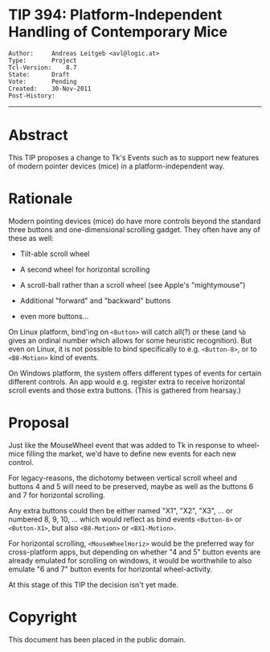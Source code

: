 # TIP 394: Platform-Independent Handling of Contemporary Mice
	Author:		Andreas Leitgeb <avl@logic.at>
	Type:		Project
	Tcl-Version:	8.7
	State:		Draft
	Vote:		Pending
	Created:	30-Nov-2011
	Post-History:	
-----

# Abstract

This TIP proposes a change to Tk's Events such as to support new features of
modern pointer devices \(mice\) in a platform-independent way.

# Rationale

Modern pointing devices \(mice\) do have more controls beyond the standard three
buttons and one-dimensional scrolling gadget.  They often have any of these as
well:

 * Tilt-able scroll wheel

 * A second wheel for horizontal scrolling

 * A scroll-ball rather than a scroll wheel \(see Apple's "mightymouse"\)

 * Additional "forward" and "backward" buttons

 * even more buttons...

On Linux platform, bind'ing on `<Button>` will catch all\(?\) or these \(and `%b`
gives an ordinal number which allows for some heuristic recognition\). But even
on Linux, it is not possible to bind specifically to e.g. `<Button-8>`, or to
`<B8-Motion>` kind of events.

On Windows platform, the system offers different types of events for certain
different controls. An app would e.g. register extra to receive horizontal
scroll events and those extra buttons. \(This is gathered from hearsay.\)

# Proposal

Just like the MouseWheel event that was added to Tk in response to wheel-mice
filling the market, we'd have to define new events for each new control.

For legacy-reasons, the dichotomy between vertical scroll wheel and buttons 4
and 5 will need to be preserved, maybe as well as the buttons 6 and 7 for
horizontal scrolling.

Any extra buttons could then be either named "X1", "X2", "X3", ...  or
numbered 8, 9, 10, ...  which would reflect as bind events `<Button-8>` or
`<Button-X1>`, but also `<B8-Motion>` or `<BX1-Motion>`.

For horizontal scrolling, `<MouseWheelHoriz>` would be the preferred way for
cross-platform apps, but depending on whether "4 and 5" button events are
already emulated for scrolling on windows, it would be worthwhile to also
emulate "6 and 7" button events for horizontal wheel-activity.

At this stage of this TIP the decision isn't yet made.

# Copyright

This document has been placed in the public domain.

